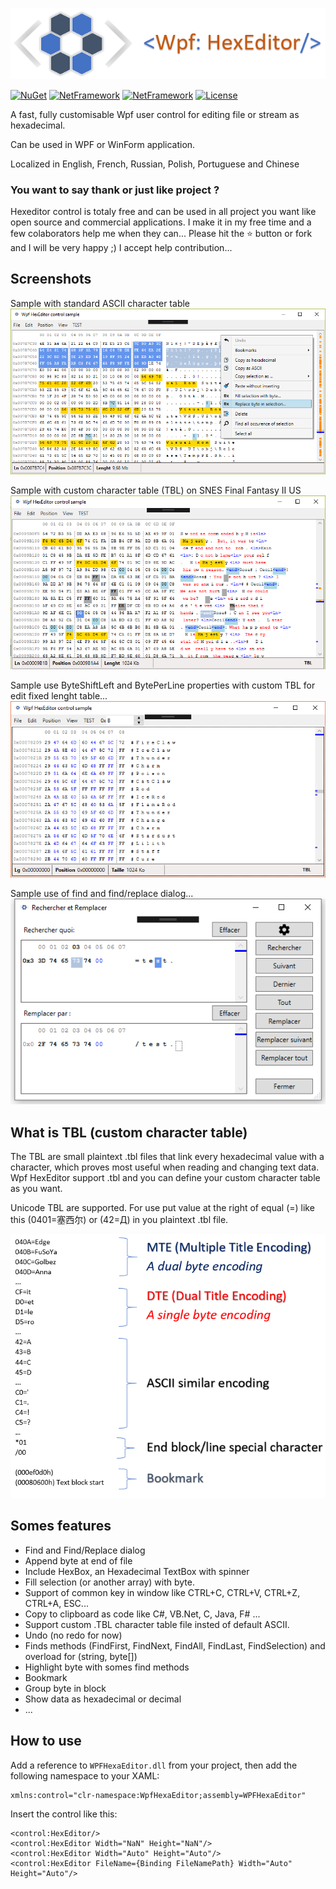 ![example](Images/Logo.png?raw=true)
  
[![NuGet](https://img.shields.io/badge/Nuget-v1.6.3-green.svg)](https://www.nuget.org/packages/WPFHexaEditor/)
[![NetFramework](https://img.shields.io/badge/.Net%20Framework-4.7/4.5.1-green.svg)](https://www.microsoft.com/net/download/windows)
[![NetFramework](https://img.shields.io/badge/Language-C%23%207.0-orange.svg)](https://blogs.msdn.microsoft.com/dotnet/2016/08/24/whats-new-in-csharp-7-0/)
[![License](https://img.shields.io/badge/License-Apache%202.0-blue.svg)](https://github.com/abbaye/WpfHexEditorControl/blob/master/LICENSE)

A fast, fully customisable Wpf user control for editing file or stream as hexadecimal. 

Can be used in WPF or WinForm application.

Localized in English, French, Russian, Polish, Portuguese and Chinese

### You want to say thank or just like project  ?

Hexeditor control is totaly free and can be used in all project you want like open source and commercial applications. I make it in my free time and a few colaborators help me when they can... Please hit the ⭐️ button or fork and I will be very happy ;) I accept help contribution... 

## Screenshots

Sample with standard ASCII character table
![example](Images/Sample11-NOTBL.png?raw=true)

Sample with custom character table (TBL) on SNES Final Fantasy II US
![example](Images/Sample9-TBL.png?raw=true)

Sample use ByteShiftLeft and BytePerLine properties with custom TBL for edit fixed lenght table...
![example](Images/Sample12-FIXEDTBL-BYTESHIFT.png?raw=true)

Sample use of find and find/replace dialog...
![example](Images/Sample14-FindReplaceDialog.png?raw=true)

## What is TBL (custom character table)
The TBL are small plaintext .tbl files that link every hexadecimal value with a character, which proves most useful when reading and changing text data. Wpf HexEditor support .tbl and you can define your custom character table as you want.

Unicode TBL are supported. For use put value at the right of equal (=) like this (0401=塞西尔) or (42=Д) in you plaintext .tbl file.

![example](Images/TBLExplain.png?raw=true)

## Somes features
- Find and Find/Replace dialog
- Append byte at end of file
- Include HexBox, an Hexadecimal TextBox with spinner
- Fill selection (or another array) with byte.
- Support of common key in window like CTRL+C, CTRL+V, CTRL+Z, CTRL+A, ESC...
- Copy to clipboard as code like C#, VB.Net, C, Java, F# ... 
- Support custom .TBL character table file insted of default ASCII.
- Undo (no redo for now)
- Finds methods (FindFirst, FindNext, FindAll, FindLast, FindSelection) and overload for (string, byte[])
- Highlight byte with somes find methods
- Bookmark
- Group byte in block 
- Show data as hexadecimal or decimal
- ...

## How to use
Add a reference to `WPFHexaEditor.dll` from your project, then add the following namespace to your XAML:

```xaml
xmlns:control="clr-namespace:WpfHexaEditor;assembly=WPFHexaEditor"
```

Insert the control like this:

```xaml
<control:HexEditor/>
<control:HexEditor Width="NaN" Height="NaN"/>
<control:HexEditor Width="Auto" Height="Auto"/>
<control:HexEditor FileName={Binding FileNamePath} Width="Auto" Height="Auto"/>
```
